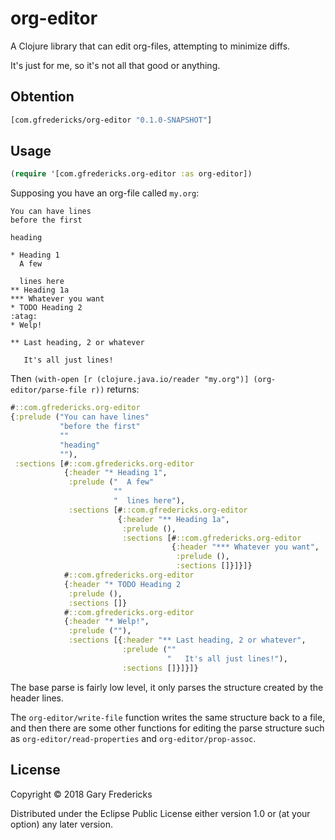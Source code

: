 # org-editor

A Clojure library that can edit org-files, attempting to minimize diffs.

It's just for me, so it's not all that good or anything.

## Obtention

``` clojure
[com.gfredericks/org-editor "0.1.0-SNAPSHOT"]
```

## Usage

``` clojure
(require '[com.gfredericks.org-editor :as org-editor])
```

Supposing you have an org-file called `my.org`:

```
You can have lines
before the first

heading

* Heading 1
  A few

  lines here
** Heading 1a
*** Whatever you want
* TODO Heading 2                                                       :atag:
* Welp!

** Last heading, 2 or whatever

   It's all just lines!
```

Then `(with-open [r (clojure.java.io/reader "my.org")] (org-editor/parse-file r))`
returns:

``` clojure
#::com.gfredericks.org-editor
{:prelude ("You can have lines"
           "before the first"
           ""
           "heading"
           ""),
 :sections [#::com.gfredericks.org-editor
            {:header "* Heading 1",
             :prelude ("  A few"
                       ""
                       "  lines here"),
             :sections [#::com.gfredericks.org-editor
                        {:header "** Heading 1a",
                         :prelude (),
                         :sections [#::com.gfredericks.org-editor
                                    {:header "*** Whatever you want",
                                     :prelude (),
                                     :sections []}]}]}
            #::com.gfredericks.org-editor
            {:header "* TODO Heading 2                                                       :atag:",
             :prelude (),
             :sections []}
            #::com.gfredericks.org-editor
            {:header "* Welp!",
             :prelude (""),
             :sections [{:header "** Last heading, 2 or whatever",
                         :prelude (""
                                   "   It's all just lines!"),
                         :sections []}]}]}
```

The base parse is fairly low level, it only parses the structure
created by the header lines.

The `org-editor/write-file` function writes the same structure back to
a file, and then there are some other functions for editing the parse
structure such as `org-editor/read-properties` and
`org-editor/prop-assoc`.

## License

Copyright © 2018 Gary Fredericks

Distributed under the Eclipse Public License either version 1.0 or (at
your option) any later version.
